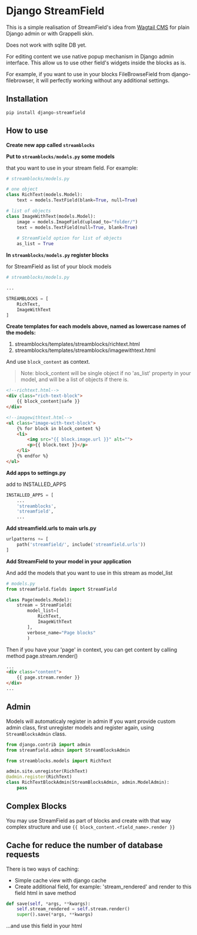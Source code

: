 # Django StreamField

This is a simple realisation of StreamField's idea 
from [Wagtail CMS](https://wagtail.io) for plain Django admin 
or with Grappelli skin. 

Does not work with sqlite DB yet.

For editing content we use native popup mechanism in Django admin interface.
This allow us to use other field's widgets inside the blocks as is.

For example, if you want to use in your blocks FileBrowseField 
from django-filebrowser, it will perfectly working 
without any additional settings.

## Installation
`pip install django-streamfield`

## How to use

**Create new app called `streamblocks`**

**Put to `streamblocks/models.py` some models**

that you want to use in your stream field.
For example:

```python
# streamblocks/models.py

# one object
class RichText(models.Model):
    text = models.TextField(blank=True, null=True)   

# list of objects
class ImageWithText(models.Model):
    image = models.ImageField(upload_to="folder/")
    text = models.TextField(null=True, blank=True)
    
    # StreamField option for list of objects
    as_list = True
```

**In `streamblocks/models.py` register blocks**

for StreamField as list of your block models
```python
# streamblocks/models.py

...

STREAMBLOCKS = [
    RichText,
    ImageWithText
]
```

**Create templates for each models above, named as lowercase names of the models:**

1. streamblocks/templates/streamblocks/richtext.html
2. streamblocks/templates/streamblocks/imagewithtext.html

And use `block_content` as context.

> Note: block_content will be single object 
if no 'as_list' property in your model, 
and will be a list of objects if there is.

```html
<!--richtext.html-->
<div class="rich-text-block">
    {{ block_content|safe }}
</div>

<!--imagewithtext.html-->
<ul class="image-with-text-block">
    {% for block in block_content %}
    <li>
        <img src="{{ block.image.url }}" alt="">
        <p>{{ block.text }}</p>
    </li>
    {% endfor %}
</ul>
```

**Add apps to settings.py**

add to INSTALLED_APPS

```python
INSTALLED_APPS = [
    ...
    'streamblocks',
    'streamfield',
    ...
```

**Add streamfield.urls to main urls.py**
```python
urlpatterns += [
    path('streamfield/', include('streamfield.urls'))
]
```

**Add StreamField to your model in your application**

And add the models that you want to use in this stream as model_list
```python
# models.py
from streamfield.fields import StreamField

class Page(models.Model):
    stream = StreamField(
        model_list=[ 
            RichText,
            ImageWithText
        ],
        verbose_name="Page blocks"
        )
```

Then if you have your 'page' in context, 
you can get content by calling method page.stream.render()
```html
...
<div class="content">
    {{ page.stream.render }}
</div>
...
```


## Admin
Models will automaticaly register in admin
If you want provide custom admin class, 
first unregister models and register again, using `StreamBlocksAdmin` class.

```python
from django.contrib import admin
from streamfield.admin import StreamBlocksAdmin

from streamblocks.models import RichText

admin.site.unregister(RichText)
@admin.register(RichText)
class RichTextBlockAdmin(StreamBlocksAdmin, admin.ModelAdmin):
    pass
```

## Complex Blocks
You may use StreamField as part of blocks and create with that way complex structure
and use `{{ block_content.<field_name>.render }}`

## Cache for reduce the number of database requests
There is two ways of caching:
- Simple cache view with django cache 
- Create additional field, for example: 'stream_rendered'
and render to this field html in save method

```python
def save(self, *args, **kwargs):
    self.stream_rendered = self.stream.render()
    super().save(*args, **kwargs)
```
...and use this field in your html

